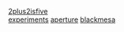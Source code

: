 [2plus2isfive](https://22is5.org)<br>
[experiments](https://experiments.22is5.org)
[aperture](https://aperture.22is5.org)
[blackmesa](https://blackmesa.22is5.org)
